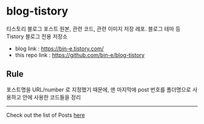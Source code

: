 # blog-tistory
티스토리 블로그 포스트 원본, 관련 코드, 관련 이미지 저장 레포. 블로그 테마 등 Tistory 블로그 전용 저장소

- blog link : https://bin-e.tistory.com/
- this repo link : https://github.com/bin-e/blog-tistory

## Rule
포스트명을 URL/number 로 지정했기 때문에, 맨 마지막에 post 번호를 폴더명으로 사용하고 안에 사용한 코드들을 정리

---

Check out the list of Posts [here](./posts)

<!-- 
https://1drv.ms/u/s!AkiWJ2btl4VChoJTFxJo1be-817veg?e=VBJh1i
-->
